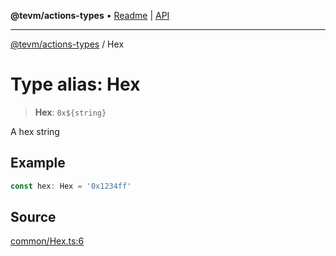 **@tevm/actions-types** • [Readme](../README.md) \| [API](../globals.md)

***

[@tevm/actions-types](../README.md) / Hex

# Type alias: Hex

> **Hex**: ```0x${string}```

A hex string

## Example

```ts
const hex: Hex = '0x1234ff'
```

## Source

[common/Hex.ts:6](https://github.com/evmts/tevm-monorepo/blob/main/packages/actions-types/src/common/Hex.ts#L6)
